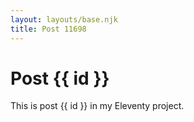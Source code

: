 ```yaml
---
layout: layouts/base.njk
title: Post 11698
---
```


# Post {{ id }}

This is post {{ id }} in my Eleventy project.

